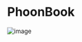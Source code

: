 # PhoonBook 

![image](https://github.com/meshiv3010/PhoonBook/assets/65011136/2c5b455b-591d-49d9-abf4-020e61dc9138)


